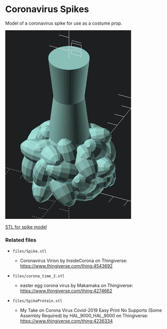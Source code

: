 # Coronavirus Spikes

Model of a coronavirus spike for use as a costume prop.

![spike model 3D preview](img/spike_model.png)

[STL for spike model](spike_model.stl)

### Related files

-	`files/Spike.stl`

    - Coronavirus Virion by InsideCorona on Thingiverse: https://www.thingiverse.com/thing:4543692

-	`files/corona_time_2.stl`

	-	easter egg corona virus by Makamaka on Thingiverse: https://www.thingiverse.com/thing:4274662

-	`files/SpikeProtein.stl`

	-	My Take on Corona Virus Covid-2019 Easy Print No Supports (Some Assembly Required) by HAL_9000_HAL_9000 on Thingiverse: https://www.thingiverse.com/thing:4236334
